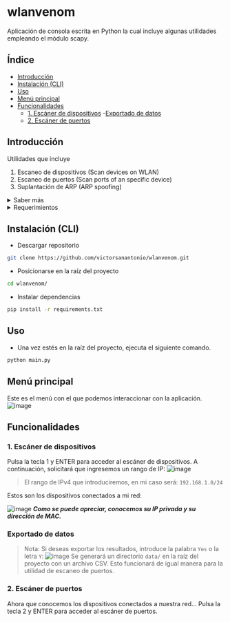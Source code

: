 # wlanvenom
Aplicación de consola escrita en Python la cual incluye algunas utilidades empleando el módulo scapy.

## Índice
- [Introducción](#id_introduccion)
- [Instalación (CLI)](#id_instalacion)
- [Uso](#id_uso)
- [Menú principal](#id_menu_principal)
- [Funcionalidades](#id_funcionalidades)
  - [1. Escáner de dispositivos](#id_escaner_dispositivos)
    -[Exportado de datos](#id_exportado_datos)
  - [2. Escáner de puertos](#id_escaner_puertos)

## Introducción<a name="id_introduccion"></a>
Utilidades que incluye
1. Escaneo de dispositivos (Scan devices on WLAN)
2. Escaneo de puertos (Scan ports of an specific device)
3. Suplantación de ARP (ARP spoofing)
<details>
  <summary>Saber más</summary>
  
  ### Aclaraciones
  - Desde que me empecé a interesar por la __ciberseguridad__ mientras me formaba en __Python__, siempre había deseado crear mi propia aplicación con utilidades para este campo.
  - He decidido recopilar __tres sencillas utilidades__ en una única __aplicación__ de consola para así poder afianzar mi __proceso de aprendizaje__.
  - La aplicación consume, principalmente, métodos del módulo __scapy__. Muy útil y comúnmente empleado para la __manipulación de paquetes en red__.
</details>

<details>
  <summary>Requerimientos</summary>
  
  ### Requerimientos técnicos
  Para instalar y ejecutar correctamente el proyecto, deberás tomar las siguientes consideraciones:
  1. Tener __Git__ instalado.
  2. Tener __Python 3__ instalado.
  3. Sistema operativo __Windows__ con el driver [WinPcap](https://www.winpcap.org) versión __4.1.3__ instalado.
</details>

## Instalación (CLI)<a name="id_instalacion"></a>
- Descargar repositorio
```sh
git clone https://github.com/victorsanantonio/wlanvenom.git
```
- Posicionarse en la raíz del proyecto
```sh
cd wlanvenom/
```
- Instalar dependencias
```sh
pip install -r requirements.txt
```

## Uso<a name="id_uso"></a>
- Una vez estés en la raíz del proyecto, ejecuta el siguiente comando.
```sh
python main.py
```
## Menú principal<a name="id_menu_principal"></a>
Este es el menú con el que podemos interaccionar con la aplicación.
![image](https://user-images.githubusercontent.com/82669128/227251047-aa060e20-b8a3-4dd2-8900-eb0463e295d3.png)

## Funcionalidades<a name="id_funcionalidades"></a>
### 1. Escáner de dispositivos<a name="id_escaner_dispositivos"></a>
Pulsa la tecla 1 y ENTER para acceder al escáner de dispositivos.
A continuación, solicitará que ingresemos un rango de IP:
![image](https://user-images.githubusercontent.com/82669128/227253167-486b50a1-2147-4ce4-8337-bea42b492ae8.png)

> El rango de IPv4 que introduciremos, en mi caso será: `192.168.1.0/24`

Estos son los dispositivos conectados a mi red:

![image](https://user-images.githubusercontent.com/82669128/227255695-d0c6750c-e034-4223-ab65-71112d53b43a.png)
___Como se puede apreciar, conocemos su IP privada y su dirección de MAC.___

### Exportado de datos<a name="id_exportado_datos"></a>
> Nota: Si deseas exportar los resultados, introduce la palabra `Yes` o la letra `Y`:
> ![image](https://user-images.githubusercontent.com/82669128/227256716-964a378f-99f3-490e-b687-adfa283087d2.png)
> Se generará un directorio `data/` en la raíz del proyecto con un archivo CSV.
> Esto funcionará de igual manera para la utilidad de escaneo de puertos.

### 2. Escáner de puertos<a name="id_escaner_puertos"></a>
Ahora que conocemos los dispositivos conectados a nuestra red...
Pulsa la tecla 2 y ENTER para acceder al escáner de puertos.
